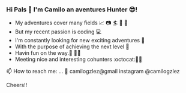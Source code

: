 ### Hi Pals 👋 I'm Camilo an aventures Hunter :sunglasses:!
- My adventures cover many fields :chart_with_upwards_trend: :camera: :surfer: :mount_fuji: :runner: 
- But my recent passion is coding :computer:
- I'm constantly looking for new exciting adventures 🤔 
- With the purpose of achieving the next level :rocket: 
- Havin fun on the way.:see_no_evil: :hear_no_evil::speak_no_evil:
- Meeting nice and interesting cohunters :octocat::man_with_gua_pi_mao::princess:


 📫 How to reach me: ...
:email: camilogzlez@gmail
instagram @camilogzlez

Cheers!!
